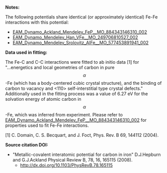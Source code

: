 **Notes:**

The following potentials share identical (or approximately identical) Fe-Fe interactions with this potential:

* [EAM_Dynamo_Ackland_Mendelev_FeP__MO_884343146310_002](https://openkim.org/cite/MO_884343146310_002)
* [EAM_Dynamo_Mendelev_Han_VFe__MO_249706810527_002](https://openkim.org/cite/MO_249706810527_002)
* [EAM_Dynamo_Mendelev_Srolovitz_AlFe__MO_577453891941_002](https://openkim.org/cite/MO_577453891941_002)

**Data used in fitting:**

The Fe-C and C-C interactions were fitted to ab initio data [1] for "...energetics and local geometries of carbon in pure $$\alpha$$-Fe (which has a body-centered cubic crystal structure), and the binding of carbon to vacancy and <110> self-interstitial type crystal defects."  Additionally used in the fitting process was a value of 6.27 eV for the solvation energy of atomic carbon in $$\alpha$$-Fe, which was inferred from experiment.  Please refer to  [EAM_Dynamo_Ackland_Mendelev_FeP__MO_884343146310_002](https://openkim.org/cite/MO_884343146310_002) for properties used to fit Fe-Fe interactions.

[1] C. Domain, C. S. Becquart, and J. Foct, Phys. Rev. B 69, 144112 (2004).

**Source citation DOI:**

* "Metallic-covalent interatomic potential for carbon in iron" D.J.Hepburn and G.J.Ackland Physical Review B, 78, 16, 165115 (2008).
    - http://dx.doi.org/10.1103/PhysRevB.78.165115
